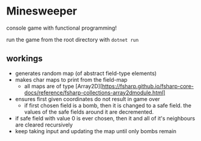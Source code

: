 # Minesweeper
console game with functional programming!

run the game from the root directory with `dotnet run`

## workings
- generates random map (of abstract field-type elements)
- makes char maps to print from the field-map
    - all maps are of type [Array2D][https://fsharp.github.io/fsharp-core-docs/reference/fsharp-collections-array2dmodule.html]
- ensures first given coordinates do not result in game over
    - if first chosen field is a bomb, then it is changed to a safe field. the values of the safe fields around it are decremented.
- if safe field with value 0 is ever chosen, then it and all of it's neighbours are cleared recursively
- keep taking input and updating the map until only bombs remain
